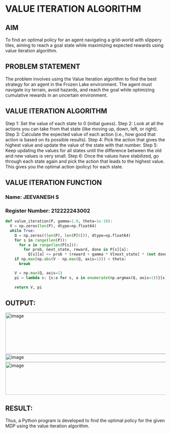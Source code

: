 # VALUE ITERATION ALGORITHM

## AIM
To find an optimal policy for an agent navigating a grid-world with slippery tiles, aiming to reach a goal state while maximizing expected rewards using value iteration algorithm.
## PROBLEM STATEMENT
The problem involves using the Value Iteration algorithm to find the best strategy for an agent in the Frozen Lake environment. The agent must navigate icy terrain, avoid hazards, and reach the goal while optimizing cumulative rewards in an uncertain environment.
## VALUE ITERATION ALGORITHM
Step 1: Set the value of each state to 0 (initial guess).
Step 2: Look at all the actions you can take from that state (like moving up, down, left, or right).
Step 3: Calculate the expected value of each action (i.e., how good that action is based on its possible results).
Step 4: Pick the action that gives the highest value and update the value of the state with that number.
Step 5: Keep updating the values for all states until the difference between the old and new values is very small.
Step 6: Once the values have stabilized, go through each state again and pick the action that leads to the highest value. This gives you the optimal action (policy) for each state.
## VALUE ITERATION FUNCTION
### Name: JEEVANESH S
### Register Number: 212222243002

```PYTHON
def value_iteration(P, gamma=1.0, theta=1e-10):
  V = np.zeros(len(P), dtype=np.float64)
  while True:
    Q = np.zeros((len(P), len(P[0])), dtype=np.float64)
    for s in range(len(P)):
      for a in range(len(P[s])):
        for prob, next_state, reward, done in P[s][a]:
          Q[s][a] += prob * (reward + gamma * V[next_state] * (not done))
    if np.max(np.abs(V - np.max(Q, axis=1))) < theta:
      break

    V = np.max(Q, axis=1)
    pi = lambda s: {s:a for s, a in enumerate(np.argmax(Q, axis=1))}[s]
    
    return V, pi
```
## OUTPUT:
<img width="787" height="130" alt="image" src="https://github.com/user-attachments/assets/0a60a025-34ee-44d7-9a62-a26940d505a2" />
<img width="687" height="26" alt="image" src="https://github.com/user-attachments/assets/6c222e66-1ef2-495b-bfa3-4f3af714ad88" />
<img width="658" height="103" alt="image" src="https://github.com/user-attachments/assets/b9e60e94-d364-4f04-81b5-f6f6e78ea321" />

## RESULT:

Thus, a Python program is developed to find the optimal policy for the given MDP using the value iteration algorithm.

